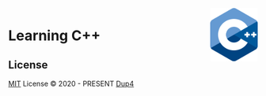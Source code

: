 <img align="right" width="96px" src="./assets/1200px_cpp_logo.svg.png">

# Learning C++

## License

[MIT](./LICENSE) License © 2020 - PRESENT [Dup4][dup4]

[dup4]: https://github.com/Dup4
